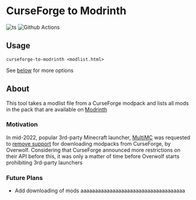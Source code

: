 # CurseForge to Modrinth

![ts](https://badgen.net/badge/-/TypeScript/blue?icon=typescript&label)
![Github Actions](https://github.com/iwillreku3206/curseforge-to-modrinth/actions/workflows/build.yml/badge.svg)

## Usage

`curseforge-to-modrinth <modlist.html>`

See [below]() for more options

## About

This tool takes a modlist file from a CurseForge modpack and lists all mods in the pack that are available on [Modrinth](https://modrinth.com/)

### Motivation

In mid-2022, popular 3rd-party Minecraft launcher, [MultiMC](https://github.com/MultiMC/Launcher) was requested to [remove support](https://github.com/MultiMC/Launcher/commit/0a827ba70e6ef20187f8507a536d54a8441020dc) for downloading modpacks from CurseForge, by Overwolf. Considering that CurseForge announced more restrictions on their API before this, it was only a matter of time before Overwolf starts prohibiting 3rd-party launchers

### Future Plans

- Add downloading of mods
aaaaaaaaaaaaaaaaaaaaaaaaaaaaaaaaaaaa
